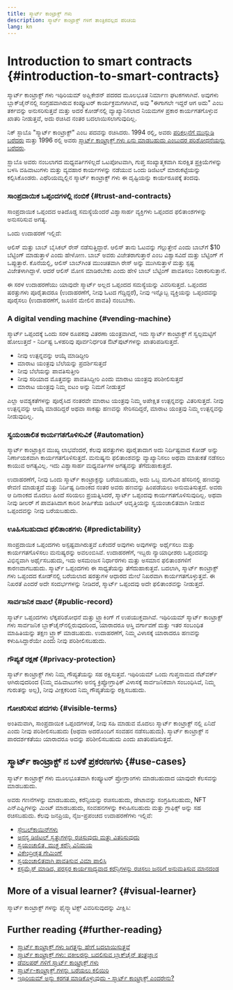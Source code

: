 ```yaml
---
title: ಸ್ಮಾರ್ಟ್ ಕಾಂಟ್ರಾಕ್ಟ್ ಗಳು
description: ಸ್ಮಾರ್ಟ್ ಕಾಂಟ್ರಾಕ್ಟ್ ಗಳಿಗೆ ತಾಂತ್ರಿಕವಲ್ಲದ ಪರಿಚಯ
lang: kn
---
```


# Introduction to smart contracts {#introduction-to-smart-contracts}

ಸ್ಮಾರ್ಟ್ ಕಾಂಟ್ರಾಕ್ಟ್ ಗಳು ಇಥಿರಿಯಮ್ ಅಪ್ಲಿಕೇಶನ್ ಪದರದ ಮೂಲಭೂತ ನಿರ್ಮಾಣ ಘಟಕಗಳಾಗಿವೆ. ಅವುಗಳು ಬ್ಲಾಕ್‌ಚೈನ್‌ನಲ್ಲಿ ಸಂಗ್ರಹವಾಗಿರುವ ಕಂಪ್ಯೂಟರ್ ಕಾರ್ಯಕ್ರಮಗಳಾಗಿವೆ, ಅವು "ಈಗಾಗಲೇ ಇದ್ದರೆ ಆಗ ಅದು" ಎಂಬ ತರ್ಕವನ್ನು ಅನುಸರಿಸುತ್ತವೆ ಮತ್ತು ಅದರ ಕೋಡ್‌ನಲ್ಲಿ ವ್ಯಾಖ್ಯಾನಿಸಲಾದ ನಿಯಮಗಳ ಪ್ರಕಾರ ಕಾರ್ಯಗತಗೊಳ್ಳುವ ಖಾತರಿ ನೀಡುತ್ತವೆ, ಅದು ರಚಿಸಿದ ನಂತರ ಬದಲಾಯಿಸಲಾಗುವುದಿಲ್ಲ.

ನಿಕ್ ಸ್ಜಾಬೊ "ಸ್ಮಾರ್ಟ್ ಕಾಂಟ್ರಾಕ್ಟ್" ಎಂಬ ಪದವನ್ನು ರಚಿಸಿದರು. 1994 ರಲ್ಲಿ, ಅವರು [ಪರಿಕಲ್ಪನೆಗೆ ಮುನ್ನುಡಿ ಬರೆದರು](https://www.fon.hum.uva.nl/rob/Courses/InformationInSpeech/CDROM/Literature/LOTwinterschool2006/szabo.best.vwh.net/smart.contracts.html) ಮತ್ತು 1996 ರಲ್ಲಿ ಅವರು [ಸ್ಮಾರ್ಟ್ ಕಾಂಟ್ರಾಕ್ಟ್ ಗಳು ಏನು ಮಾಡಬಹುದು ಎಂಬುದರ ಪರಿಶೋಧನೆಯನ್ನು ಬರೆದರು](https://www.fon.hum.uva.nl/rob/Courses/InformationInSpeech/CDROM/Literature/LOTwinterschool2006/szabo.best.vwh.net/smart_contracts_2.html).

ಸ್ಝಾಬೊ ಅವರು ನಂಬಲಾಗದ ಮಧ್ಯವರ್ತಿಗಳಿಲ್ಲದೆ ಒಟಪೋಟವಾಗಿ, ಗುಪ್ತ ಸಂಖ್ಯಾತ್ಮಕವಾಗಿ ಸುರಕ್ಷಿತ ಪ್ರಕ್ರಿಯೆಗಳನ್ನು ಬಳಸಿ ವಹಿವಾಟುಗಳು ಮತ್ತು ವ್ಯವಹಾರ ಕಾರ್ಯಗಳನ್ನು ನಡೆಯುವ ಒಂದು ಡಿಜಿಟಲ್ ಮಾರುಕಟ್ಟೆಯನ್ನು ಕಲ್ಪಿಸಿಕೊಂಡರು. ಎಥೆರಿಯಮ್ನಲ್ಲಿನ ಸ್ಮಾರ್ಟ್ ಕಾಂಟ್ರಾಕ್ಟ್ ಗಳು ಈ ದೃಷ್ಟಿಯನ್ನು ಕಾರ್ಯರೂಪಕ್ಕೆ ತಂದವು.

### ಸಾಂಪ್ರದಾಯಿಕ ಒಪ್ಪಂದಗಳಲ್ಲಿ ನಂಬಿಕೆ {#trust-and-contracts}

ಸಾಂಪ್ರದಾಯಿಕ ಒಪ್ಪಂದದ ಅತಿದೊಡ್ಡ ಸಮಸ್ಯೆಯೆಂದರೆ ವಿಶ್ವಾಸಾರ್ಹ ವ್ಯಕ್ತಿಗಳು ಒಪ್ಪಂದದ ಫಲಿತಾಂಶಗಳನ್ನು ಅನುಸರಿಸುವ ಅಗತ್ಯ.

ಒಂದು ಉದಾಹರಣೆ ಇಲ್ಲಿದೆ:

ಆಲಿಸ್ ಮತ್ತು ಬಾಬ್ ಬೈಸಿಕಲ್ ರೇಸ್ ನಡೆಸುತ್ತಿದ್ದಾರೆ. ಆಲಿಸ್ ತಾನು ಓಟವನ್ನು ಗೆಲ್ಲುತ್ತೇನೆ ಎಂದು ಬಾಬ್‍ಗೆ $10 ಬೆಟ್ಟಿಂಗ್ ಮಾಡುತ್ತಾಳೆ ಎಂದು ಹೇಳೋಣ. ಬಾಬ್ ಅವರು ವಿಜೇತರಾಗುತ್ತಾರೆ ಎಂಬ ವಿಶ್ವಾಸವಿದೆ ಮತ್ತು ಬೆಟ್ಟಿಂಗ್ ಗೆ ಒಪ್ಪುತ್ತಾರೆ. ಕೊನೆಯಲ್ಲಿ, ಆಲಿಸ್ ಬಾಬ್‍ಗಿಂತ ಮುಂಚಿತವಾಗಿ ರೇಸ್ ಅನ್ನು ಮುಗಿಸುತ್ತಾಳೆ ಮತ್ತು ಸ್ಪಷ್ಟ ವಿಜೇತಳಾಗಿದ್ದಾಳೆ. ಆದರೆ ಆಲಿಸ್ ಮೋಸ ಮಾಡಿರಬೇಕು ಎಂದು ಹೇಳಿ ಬಾಬ್ ಬೆಟ್ಟಿಂಗ್ ಪಾವತಿಸಲು ನಿರಾಕರಿಸುತ್ತಾನೆ.

ಈ ಸರಳ ಉದಾಹರಣೆಯು ಯಾವುದೇ ಸ್ಮಾರ್ಟ್ ಅಲ್ಲದ ಒಪ್ಪಂದದ ಸಮಸ್ಯೆಯನ್ನು ವಿವರಿಸುತ್ತದೆ. ಒಪ್ಪಂದದ ಷರತ್ತುಗಳು ಪೂರೈತಾದರೂ (ಉದಾಹರಣೆಗೆ, ನೀವು ಓಟದ ಗೆದ್ದಿದ್ದರೆ), ನೀವು ಇನ್ನೊಬ್ಬ ವ್ಯಕ್ತಿಯನ್ನು ಒಪ್ಪಂದವನ್ನು ಪೂರೈಸಲು (ಉದಾಹರಣೆಗೆ, ಜೂಜಿನ ಮೇಲಿನ ಪಾವತಿ) ನಂಬಬೇಕು.

### A digital vending machine {#vending-machine}

ಸ್ಮಾರ್ಟ್ ಒಪ್ಪಂದಕ್ಕೆ ಒಂದು ಸರಳ ರೂಪಕವು ವಿತರಣಾ ಯಂತ್ರವಾಗಿದೆ, ಇದು ಸ್ಮಾರ್ಟ್ ಕಾಂಟ್ರಾಕ್ಟ್ ಗೆ ಸ್ವಲ್ಪಮಟ್ಟಿಗೆ ಹೋಲುತ್ತದೆ - ನಿರ್ದಿಷ್ಟ ಒಳಹರಿವು ಪೂರ್ವನಿರ್ಧರಿತ ಔಟ್‌ಪುಟ್‌ಗಳನ್ನು ಖಾತರಿಪಡಿಸುತ್ತದೆ.

- ನೀವು ಉತ್ಪನ್ನವನ್ನು ಆಯ್ಕೆ ಮಾಡಿದ್ದೀರಿ
- ಮಾರಾಟ ಯಂತ್ರವು ಬೆಲೆಯನ್ನು ಪ್ರದರ್ಶಿಸುತ್ತದೆ
- ನೀವು ಬೆಲೆಯನ್ನು ಪಾವತಿಸುತ್ತೀರಿ
- ನೀವು ಸರಿಯಾದ ಮೊತ್ತವನ್ನು ಪಾವತಿಸಿದ್ದೀರಿ ಎಂದು ಮಾರಾಟ ಯಂತ್ರವು ಪರಿಶೀಲಿಸುತ್ತದೆ
- ಮಾರಾಟ ಯಂತ್ರವು ನಿಮ್ಮ ಐಟಂ ಅನ್ನು ನಿಮಗೆ ನೀಡುತ್ತದೆ

ಎಲ್ಲಾ ಅವಶ್ಯಕತೆಗಳನ್ನು ಪೂರೈಸಿದ ನಂತರವೇ ಮಾರಾಟ ಯಂತ್ರವು ನಿಮ್ಮ ಅಪೇಕ್ಷಿತ ಉತ್ಪನ್ನವನ್ನು ವಿತರಿಸುತ್ತದೆ. ನೀವು ಉತ್ಪನ್ನವನ್ನು ಆಯ್ಕೆ ಮಾಡದಿದ್ದರೆ ಅಥವಾ ಸಾಕಷ್ಟು ಹಣವನ್ನು ಸೇರಿಸದಿದ್ದರೆ, ಮಾರಾಟ ಯಂತ್ರವು ನಿಮ್ಮ ಉತ್ಪನ್ನವನ್ನು ನೀಡುವುದಿಲ್ಲ.

### ಸ್ವಯಂಚಾಲಿತ ಕಾರ್ಯಗತಗೊಳಿಸುವಿಕೆ {#automation}

ಸ್ಮಾರ್ಟ್ ಕಾಂಟ್ರಾಕ್ಟಿನ ಮುಖ್ಯ ಲಾಭವೆಂದರೆ, ಕೆಲವು ಷರತ್ತುಗಳು ಪೂರೈತಾದಾಗ ಅದು ನಿರ್ದಿಷ್ಟವಾದ ಕೋಡ್ ಅನ್ನು ನಿರ್ಣಾಯಕವಾಗಿ ಕಾರ್ಯಗತಗೊಳಿಸುತ್ತದೆ. ಮನುಷ್ಯನು ಫಲಿತಾಂಶವನ್ನು ವ್ಯಾಖ್ಯಾನಿಸಲು ಅಥವಾ ಮಾತುಕತೆ ನಡೆಸಲು ಕಾಯುವ ಅಗತ್ಯವಿಲ್ಲ. ಇದು ವಿಶ್ವಾಸಾರ್ಹ ಮಧ್ಯವರ್ತಿಗಳ ಅಗತ್ಯವನ್ನು ತೆಗೆದುಹಾಕುತ್ತದೆ.

ಉದಾಹರಣೆಗೆ, ನೀವು ಒಂದು ಸ್ಮಾರ್ಟ್ ಕಾಂಟ್ರಾಕ್ಟನ್ನು ಬರೆಯಬಹುದು, ಅದು ಒಬ್ಬ ಮಗುವಿನ ಹೆಸರಿನಲ್ಲಿ ಹಣವನ್ನು ಠೇವಣಿ ಮಾಡುತ್ತದೆ ಮತ್ತು ನಿರ್ದಿಷ್ಟ ದಿನಾಂಕದ ನಂತರ ಅವರು ಹಣವನ್ನು ಹಿಂಪಡೆಯಲು ಅನುಮತಿಸುತ್ತದೆ. ಅವರು ಆ ದಿನಾಂಕದ ಮೊದಲು ಹಿಂದೆ ಸರಿಯಲು ಪ್ರಯತ್ನಿಸಿದರೆ, ಸ್ಮಾರ್ಟ್ ಒಪ್ಪಂದವು ಕಾರ್ಯಗತಗೊಳಿಸುವುದಿಲ್ಲ. ಅಥವಾ ನೀವು ಡೀಲರ್ ಗೆ ಪಾವತಿಸಿದಾಗ ಕಾರಿನ ಶೀರ್ಷಿಕೆಯ ಡಿಜಿಟಲ್ ಆವೃತ್ತಿಯನ್ನು ಸ್ವಯಂಚಾಲಿತವಾಗಿ ನೀಡುವ ಒಪ್ಪಂದವನ್ನು ನೀವು ಬರೆಯಬಹುದು.

### ಊಹಿಸಬಹುದಾದ ಫಲಿತಾಂಶಗಳು {#predictability}

ಸಾಂಪ್ರದಾಯಿಕ ಒಪ್ಪಂದಗಳು ಅಸ್ಪಷ್ಟವಾಗಿರುತ್ತವೆ ಏಕೆಂದರೆ ಅವುಗಳು ಅವುಗಳನ್ನು ಅರ್ಥೈಸಲು ಮತ್ತು ಕಾರ್ಯಗತಗೊಳಿಸಲು ಮನುಷ್ಯರನ್ನು ಅವಲಂಬಿಸಿವೆ. ಉದಾಹರಣೆಗೆ, ಇಬ್ಬರು ನ್ಯಾಯಾಧೀಶರು ಒಪ್ಪಂದವನ್ನು ವಿಭಿನ್ನವಾಗಿ ಅರ್ಥೈಸಬಹುದು, ಇದು ಅಸಮಂಜಸ ನಿರ್ಧಾರಗಳು ಮತ್ತು ಅಸಮಾನ ಫಲಿತಾಂಶಗಳಿಗೆ ಕಾರಣವಾಗಬಹುದು. ಸ್ಮಾರ್ಟ್ ಒಪ್ಪಂದಗಳು ಈ ಸಾಧ್ಯತೆಯನ್ನು ತೆಗೆದುಹಾಕುತ್ತವೆ. ಬದಲಾಗಿ, ಸ್ಮಾರ್ಟ್ ಕಾಂಟ್ರಾಕ್ಟ್ ಗಳು ಒಪ್ಪಂದದ ಕೋಡ್‌ನಲ್ಲಿ ಬರೆಯಲಾದ ಷರತ್ತುಗಳ ಆಧಾರದ ಮೇಲೆ ನಿಖರವಾಗಿ ಕಾರ್ಯಗತಗೊಳ್ಳುತ್ತವೆ. ಈ ನಿಖರತೆ ಎಂದರೆ ಅದೇ ಸಂದರ್ಭಗಳನ್ನು ನೀಡಿದರೆ, ಸ್ಮಾರ್ಟ್ ಒಪ್ಪಂದವು ಅದೇ ಫಲಿತಾಂಶವನ್ನು ನೀಡುತ್ತದೆ.

### ಸಾರ್ವಜನಿಕ ದಾಖಲೆ {#public-record}

ಸ್ಮಾರ್ಟ್ ಒಪ್ಪಂದಗಳು ಲೆಕ್ಕಪರಿಶೋಧನೆ ಮತ್ತು ಟ್ರ್ಯಾಕಿಂಗ್ ಗೆ ಉಪಯುಕ್ತವಾಗಿವೆ. ಇಥಿರಿಯಮ್ ಸ್ಮಾರ್ಟ್ ಕಾಂಟ್ರಾಕ್ಟ್ ಗಳು ಸಾರ್ವಜನಿಕ ಬ್ಲಾಕ್‍ಚೈನ್‍ನಲ್ಲಿರುವುದರಿಂದ, ಯಾರಾದರೂ ಆಸ್ತಿ ವರ್ಗಾವಣೆ ಮತ್ತು ಇತರ ಸಂಬಂಧಿತ ಮಾಹಿತಿಯನ್ನು ತಕ್ಷಣ ಟ್ರ್ಯಾಕ್ ಮಾಡಬಹುದು. ಉದಾಹರಣೆಗೆ, ನಿಮ್ಮ ವಿಳಾಸಕ್ಕೆ ಯಾರಾದರೂ ಹಣವನ್ನು ಕಳುಹಿಸಿದ್ದಾರೆಯೇ ಎಂದು ನೀವು ಪರಿಶೀಲಿಸಬಹುದು.

### ಗೌಪ್ಯತೆ ರಕ್ಷಣೆ {#privacy-protection}

ಸ್ಮಾರ್ಟ್ ಕಾಂಟ್ರಾಕ್ಟ್ ಗಳು ನಿಮ್ಮ ಗೌಪ್ಯತೆಯನ್ನು ಸಹ ರಕ್ಷಿಸುತ್ತವೆ. ಇಥಿರಿಯಮ್ ಒಂದು ಗುಪ್ತನಾಮದ ನೆಟ್‌ವರ್ಕ್ ಆಗಿರುವುದರಿಂದ (ನಿಮ್ಮ ವಹಿವಾಟುಗಳು ಅನನ್ಯ ಕ್ರಿಪ್ಟೋಗ್ರಾಫಿಕ್ ವಿಳಾಸಕ್ಕೆ ಸಾರ್ವಜನಿಕವಾಗಿ ಸಂಬಂಧಿಸಿವೆ, ನಿಮ್ಮ ಗುರುತನ್ನು ಅಲ್ಲ), ನೀವು ವೀಕ್ಷಕರಿಂದ ನಿಮ್ಮ ಗೌಪ್ಯತೆಯನ್ನು ರಕ್ಷಿಸಬಹುದು.

### ಗೋಚರಿಸುವ ಪದಗಳು {#visible-terms}

ಅಂತಿಮವಾಗಿ, ಸಾಂಪ್ರದಾಯಿಕ ಒಪ್ಪಂದಗಳಂತೆ, ನೀವು ಸಹಿ ಮಾಡುವ ಮೊದಲು ಸ್ಮಾರ್ಟ್ ಕಾಂಟ್ರಾಕ್ಟ್ ನಲ್ಲಿ ಏನಿದೆ ಎಂದು ನೀವು ಪರಿಶೀಲಿಸಬಹುದು (ಅಥವಾ ಅದರೊಂದಿಗೆ ಸಂವಹನ ನಡೆಸಬಹುದು). ಸ್ಮಾರ್ಟ್ ಕಾಂಟ್ರಾಕ್ಟ್ ನ ಪಾರದರ್ಶಕತೆಯು ಯಾರಾದರೂ ಅದನ್ನು ಪರಿಶೀಲಿಸಬಹುದು ಎಂದು ಖಾತರಿಪಡಿಸುತ್ತದೆ.

## ಸ್ಮಾರ್ಟ್ ಕಾಂಟ್ರಾಕ್ಟ್ ನ ಬಳಕೆ ಪ್ರಕರಣಗಳು {#use-cases}

ಸ್ಮಾರ್ಟ್ ಕಾಂಟ್ರಾಕ್ಟ್ ಗಳು ಮೂಲಭೂತವಾಗಿ ಕಂಪ್ಯೂಟರ್ ಪ್ರೋಗ್ರಾಂಗಳು ಮಾಡಬಹುದಾದ ಯಾವುದೇ ಕೆಲಸವನ್ನು ಮಾಡಬಹುದು.

ಅವರು ಗಣನೆಗಳನ್ನು ಮಾಡಬಹುದು, ಕರೆನ್ಸಿಯನ್ನು ರಚಿಸಬಹುದು, ಡೇಟಾವನ್ನು ಸಂಗ್ರಹಿಸಬಹುದು, NFT ಎನ್ಎಫ್ಟಿಗಳನ್ನು ಮಿಂಟ್ ಮಾಡಬಹುದು, ಸಂವಹನಗಳನ್ನು ಕಳುಹಿಸಬಹುದು ಮತ್ತು ಗ್ರಾಫಿಕ್ಸ್ ಅನ್ನು ಸಹ ರಚಿಸಬಹುದು. ಕೆಲವು ಜನಪ್ರಿಯ, ನೈಜ-ಪ್ರಪಂಚದ ಉದಾಹರಣೆಗಳು ಇಲ್ಲಿವೆ:

- [ಸ್ಟೇಬಲ್‍ಕಾಯಿನ್‍‍ಗಳು](/stablecoins/)
- [ಅನನ್ಯ ಡಿಜಿಟಲ್ ಸ್ವತ್ತುಗಳನ್ನು ರಚಿಸುವುದು ಮತ್ತು ವಿತರಿಸುವುದು](/nft/)
- [ಸ್ವಯಂಚಾಲಿತ, ಮುಕ್ತ ಕರೆನ್ಸಿ ವಿನಿಮಯ](/get-eth/#dex)
- [ವಿಕೇಂದ್ರೀಕೃತ ಗೇಮಿಂಗ್](/dapps/?category=gaming)
- [ಸ್ವಯಂಚಾಲಿತವಾಗಿ ಪಾವತಿಸುವ ವಿಮಾ ಪಾಲಿಸಿ](https://etherisc.com/)
- [ಕಸ್ಟಮೈಸ್ ಮಾಡಿದ, ಪರಸ್ಪರ ಕಾರ್ಯಸಾಧ್ಯವಾದ ಕರೆನ್ಸಿಗಳನ್ನು ರಚಿಸಲು ಜನರಿಗೆ ಅನುಮತಿಸುವ ಮಾನದಂಡ](/developers/docs/standards/tokens/)

## More of a visual learner? {#visual-learner}

ಸ್ಮಾರ್ಟ್ ಕಾಂಟ್ರಾಕ್ಟ್ ಗಳನ್ನು ಫೈನ್ಮ್ಯಾಟಿಕ್ಸ್ ವಿವರಿಸುವುದನ್ನು ವೀಕ್ಷಿಸಿ:

<YouTube id="pWGLtjG-F5c" />

## Further reading {#further-reading}

- [ಸ್ಮಾರ್ಟ್ ಕಾಂಟ್ರಾಕ್ಟ್ ಗಳು ಜಗತ್ತನ್ನು ಹೇಗೆ ಬದಲಾಯಿಸುತ್ತವೆ](https://www.youtube.com/watch?v=pA6CGuXEKtQ)
- [ಸ್ಮಾರ್ಟ್ ಕಾಂಟ್ರಾಕ್ಟ್ ಗಳು: ವಕೀಲರನ್ನು ಬದಲಿಸುವ ಬ್ಲಾಕ್‍ಚೈನ್ ತಂತ್ರಜ್ಞಾನ](https://blockgeeks.com/guides/smart-contracts/)
- [ಡೆವಲಪರ್ ಗಳಿಗೆ ಸ್ಮಾರ್ಟ್ ಕಾಂಟ್ರಾಕ್ಟ್ ಗಳು](/developers/docs/smart-contracts/)
- [ಸ್ಮಾರ್ಟ್-ಕಾಂಟ್ರಾಕ್ಟ್ ಗಳನ್ನು ಬರೆಯಲು ಕಲಿಯಿರಿ](/developers/learning-tools/)
- [ಇಥಿರಿಯಮ್ ಅನ್ನು ಕರಗತ ಮಾಡಿಕೊಳ್ಳುವುದು - ಸ್ಮಾರ್ಟ್ ಕಾಂಟ್ರಾಕ್ಟ್ ಎಂದರೇನು?](https://github.com/ethereumbook/ethereumbook/blob/develop/07smart-contracts-solidity.asciidoc#what-is-a-smart-contract)
